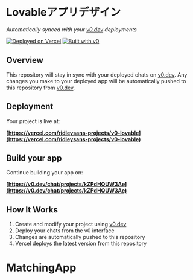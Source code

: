 # Lovableアプリデザイン

*Automatically synced with your [v0.dev](https://v0.dev) deployments*

[![Deployed on Vercel](https://img.shields.io/badge/Deployed%20on-Vercel-black?style=for-the-badge&logo=vercel)](https://vercel.com/ridleysans-projects/v0-lovable)
[![Built with v0](https://img.shields.io/badge/Built%20with-v0.dev-black?style=for-the-badge)](https://v0.dev/chat/projects/kZPdHQUW3Ae)

## Overview

This repository will stay in sync with your deployed chats on [v0.dev](https://v0.dev).
Any changes you make to your deployed app will be automatically pushed to this repository from [v0.dev](https://v0.dev).

## Deployment

Your project is live at:

**[https://vercel.com/ridleysans-projects/v0-lovable](https://vercel.com/ridleysans-projects/v0-lovable)**

## Build your app

Continue building your app on:

**[https://v0.dev/chat/projects/kZPdHQUW3Ae](https://v0.dev/chat/projects/kZPdHQUW3Ae)**

## How It Works

1. Create and modify your project using [v0.dev](https://v0.dev)
2. Deploy your chats from the v0 interface
3. Changes are automatically pushed to this repository
4. Vercel deploys the latest version from this repository
# MatchingApp
